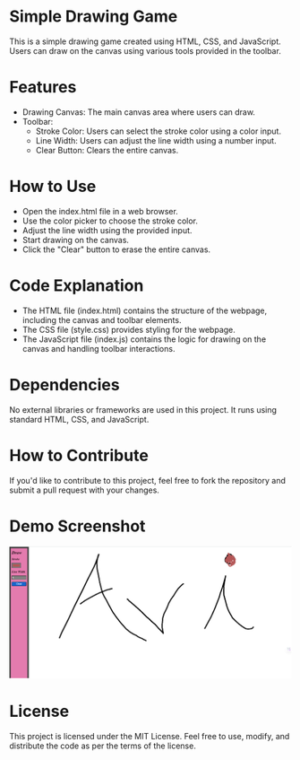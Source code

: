 
# Simple Drawing Game
This is a simple drawing game created using HTML, CSS, and JavaScript. Users can draw on the canvas using various tools provided in the toolbar.

# Features
- Drawing Canvas: The main canvas area where users can draw.
- Toolbar:
  - Stroke Color: Users can select the stroke color using a color input.
  - Line Width: Users can adjust the line width using a number input.
  - Clear Button: Clears the entire canvas.

# How to Use
- Open the index.html file in a web browser.
- Use the color picker to choose the stroke color.
- Adjust the line width using the provided input.
- Start drawing on the canvas.
- Click the "Clear" button to erase the entire canvas.

# Code Explanation
- The HTML file (index.html) contains the structure of the webpage, including the canvas and toolbar elements.
- The CSS file (style.css) provides styling for the webpage.
- The JavaScript file (index.js) contains the logic for drawing on the canvas and handling toolbar interactions.

# Dependencies
No external libraries or frameworks are used in this project. It runs using standard HTML, CSS, and JavaScript.

# How to Contribute
If you'd like to contribute to this project, feel free to fork the repository and submit a pull request with your changes.

# Demo Screenshot
[![Drawing Game Screenshot](demo.png)](demo.png)

# License
This project is licensed under the MIT License. Feel free to use, modify, and distribute the code as per the terms of the license.